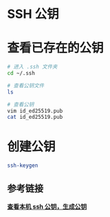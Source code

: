 # SSH 公钥

# 查看已存在的公钥

```bash
# 进入 .ssh 文件夹
cd ~/.ssh

# 查看公钥文件
ls

# 查看公钥
vim id_ed25519.pub
cat id_ed25519.pub
```

# 创建公钥

```bash
ssh-keygen
```

## 参考链接

**[查看本机 ssh 公钥，生成公钥](https://www.runoob.com/w3cnote/view-ssh-public-key.html)**